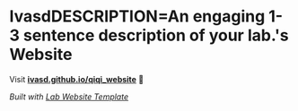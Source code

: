 
# IvasdDESCRIPTION=An engaging 1-3 sentence description of your lab.'s Website

Visit **[ivasd.github.io/qiqi_website](https://ivasd.github.io/qiqi_website)** 🚀

_Built with [Lab Website Template](https://greene-lab.gitbook.io/lab-website-template-docs)_
